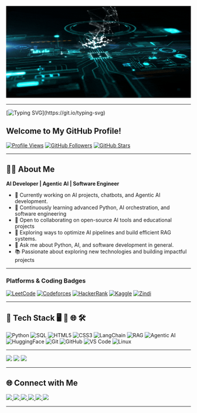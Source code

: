 <img src="assets/AI-Technology-Creation-Concept.gif" alt="AI-Technology-Creation-Concept" width="2000" height="250" />

---
<!------- Typing SVG ------->
[![Typing SVG](https://readme-typing-svg.demolab.com?font=Source+Code+Pro&size=26&pause=1000&color=00FF88&center=true&vCenter=true&width=900&lines=Hi+there+👋%2C+I'm+Abdi+Dabala;AI+Developer+%7C+Agentic+AI;Passionate+Problem+Solver;Always+Learning+%26+Building;Jesus+Loves+You!)](https://git.io/typing-svg)

<!--# Hi there👋  I'm Abdi Dabala-->
## Welcome to My GitHub Profile!

[![Profile Views](https://komarev.com/ghpvc/?username=abdi7d&label=Profile%20Views&color=1E90FF&style=for-the-badge)](https://github.com/abdi7d)
[![GitHub Followers](https://img.shields.io/github/followers/abdi7d?label=Followers&style=for-the-badge&color=8A2BE2)](https://github.com/abdi7d?tab=followers)
[![GitHub Stars](https://img.shields.io/github/stars/abdi7d?label=Stars&style=for-the-badge&color=4CAF50)](https://github.com/abdi7d?tab=repositories&q=&type=source&language=&sort=stargazers)

<!--
![Profile Views](https://komarev.com/ghpvc/?username=abdi7d&label=Profile%20Views&color=1E90FF&style=for-the-badge) ![GitHub Followers](https://img.shields.io/github/followers/abdi7d?label=Followers&style=for-the-badge&color=8A2BE2) ![GitHub Stars](https://img.shields.io/github/stars/abdi7d?label=Stars&style=for-the-badge&color=4CAF50)
-->

---
## 🙋‍♂️ About Me 
<p>
  <b>AI Developer | Agentic AI |  Software Engineer</b>
</p>

- 🔭 Currently working on AI projects, chatbots, and Agentic AI development.  
- 🌱 Continuously learning advanced Python, AI orchestration, and software engineering
- 👯 Open to collaborating on open-source AI tools and educational projects
- 🤔 Exploring ways to optimize AI pipelines and build efficient RAG systems.  
- 💬 Ask me about Python, AI, and software development in general. 
- 📚 Passionate about exploring new technologies and building impactful projects

---
### Platforms & Coding Badges
[![LeetCode](https://img.shields.io/badge/LeetCode-Solved-orange?style=for-the-badge&logo=leetcode&logoColor=white)](https://leetcode.com/abdi7d)
[![Codeforces](https://img.shields.io/badge/Codeforces-Solved-blue?style=for-the-badge&logo=codeforces&logoColor=white)](https://codeforces.com/profile/Abdi_Dabala)
[![HackerRank](https://img.shields.io/badge/HackerRank-Solved-brightgreen?style=for-the-badge&logo=hackerrank&logoColor=white)](https://www.hackerrank.com/abdi7dy)
[![Kaggle](https://img.shields.io/badge/Kaggle-Competitions-blue?style=for-the-badge&logo=kaggle&logoColor=white)](https://www.kaggle.com/abdidabala)
[![Zindi](https://img.shields.io/badge/Zindi-Competitions-6f42c1?style=for-the-badge&logo=zindi&logoColor=white)](https://zindi.africa/users/abdi7d)

---
## 🚀 Tech Stack 🖥️  🤖 🌐 🛠️

![Python](https://img.shields.io/badge/Python-3776AB?style=for-the-badge&logo=python&logoColor=white) ![SQL](https://img.shields.io/badge/SQL-003B57?style=for-the-badge&logo=postgresql&logoColor=white) ![HTML5](https://img.shields.io/badge/HTML5-E34F26?style=for-the-badge&logo=html5&logoColor=white) ![CSS3](https://img.shields.io/badge/CSS3-1572B6?style=for-the-badge&logo=css3&logoColor=white) ![LangChain](https://img.shields.io/badge/LangChain-1C3C3C?style=for-the-badge&logo=chainlink&logoColor=white) ![RAG](https://img.shields.io/badge/RAG%20(Retrieval%20Augmented%20Generation)-FF6F00?style=for-the-badge&logo=google&logoColor=white) ![Agentic AI](https://img.shields.io/badge/Agentic%20AI-000000?style=for-the-badge&logo=artstation&logoColor=white) ![HuggingFace](https://img.shields.io/badge/HuggingFace-FFD21E?style=for-the-badge&logo=huggingface&logoColor=black) ![Git](https://img.shields.io/badge/Git-F05032?style=for-the-badge&logo=git&logoColor=white) ![GitHub](https://img.shields.io/badge/GitHub-181717?style=for-the-badge&logo=github&logoColor=white) ![VS Code](https://img.shields.io/badge/VS%20Code-0078D4?style=for-the-badge&logo=visualstudiocode&logoColor=white) ![Linux](https://img.shields.io/badge/Linux-FCC624?style=for-the-badge&logo=linux&logoColor=black)
<!--

#### 🖥️ Programming Languages
![Python](https://img.shields.io/badge/Python-3776AB?style=for-the-badge&logo=python&logoColor=white) ![SQL](https://img.shields.io/badge/SQL-003B57?style=for-the-badge&logo=postgresql&logoColor=white) ![C++](https://img.shields.io/badge/C++-00599C?style=for-the-badge&logo=cplusplus&logoColor=white) ![Java](https://img.shields.io/badge/Java-007396?style=for-the-badge&logo=java&logoColor=white)


#### 🤖 AI & Frameworks
![LangChain](https://img.shields.io/badge/LangChain-1C3C3C?style=for-the-badge&logo=chainlink&logoColor=white) ![RAG](https://img.shields.io/badge/RAG%20(Retrieval%20Augmented%20Generation)-FF6F00?style=for-the-badge&logo=google&logoColor=white) ![Agentic AI](https://img.shields.io/badge/Agentic%20AI-000000?style=for-the-badge&logo=artstation&logoColor=white) ![HuggingFace](https://img.shields.io/badge/HuggingFace-FFD21E?style=for-the-badge&logo=huggingface&logoColor=black)

#### 🌐 Web Technologies
![HTML5](https://img.shields.io/badge/HTML5-E34F26?style=for-the-badge&logo=html5&logoColor=white) ![CSS3](https://img.shields.io/badge/CSS3-1572B6?style=for-the-badge&logo=css3&logoColor=white)


#### 🛠️ Tools & Platforms
![Git](https://img.shields.io/badge/Git-F05032?style=for-the-badge&logo=git&logoColor=white) ![GitHub](https://img.shields.io/badge/GitHub-181717?style=for-the-badge&logo=github&logoColor=white) ![VS Code](https://img.shields.io/badge/VS%20Code-0078D4?style=for-the-badge&logo=visualstudiocode&logoColor=white) ![Linux](https://img.shields.io/badge/Linux-FCC624?style=for-the-badge&logo=linux&logoColor=black)


### 📊 GitHub Stats
![Abdi's GitHub stats](https://github-readme-stats.vercel.app/api?username=abdi7d&show_icons=true&theme=tokyonight)  
 

 GitHub Stats
![Abdi's GitHub stats](https://github-readme-stats.vercel.app/api?username=abdi7d&show_icons=true&theme=tokyonight) ![Top Langs](https://github-readme-stats.vercel.app/api/top-langs/?username=abdi7d&layout=compact&theme=tokyonight)
  -->
---

<p float="left">
  <img src="https://github-readme-stats.vercel.app/api?username=abdi7d&show_icons=true&theme=tokyonight" width="300" /> <img src="https://github-readme-streak-stats.herokuapp.com/?user=abdi7d&theme=tokyonight" width="300" /> <img src="https://github-readme-stats.vercel.app/api/top-langs/?username=abdi7d&layout=compact&theme=tokyonight" width="300" />
</p>

---

## 🌐 Connect with Me

<p>
  <a href="https://linkedin.com/in/abdi7d" target="_blank">
    <img src="https://img.shields.io/badge/LinkedIn-0077B5?style=for-the-badge&logo=linkedin&logoColor=white" />
  </a>
  <a href="mailto:abdid.yadata@gmail.com" target="_blank">
    <img src="https://img.shields.io/badge/Email-D14836?style=for-the-badge&logo=gmail&logoColor=white" />
  </a>
  <a href="https://yourportfolio.com" target="_blank">
    <img src="https://img.shields.io/badge/Portfolio-00FF00?style=for-the-badge&logo=Google-Chrome&logoColor=white" />
  </a>
  <a href="https://twitter.com/abdi7d" target="_blank">
    <img src="https://img.shields.io/badge/Twitter-1DA1F2?style=for-the-badge&logo=twitter&logoColor=white" />
  </a>
  <a href="https://instagram.com/abdi777abdi" target="_blank">
    <img src="https://img.shields.io/badge/Instagram-E4405F?style=for-the-badge&logo=instagram&logoColor=white" />
  </a>
  <a href="https://facebook.com/profile.php?id=61573799533133" target="_blank">
    <img src="https://img.shields.io/badge/Facebook-1877F2?style=for-the-badge&logo=facebook&logoColor=white" />
  </a>
</p>

<!--
- 💼 [LinkedIn](https://www.linkedin.com/in/abdi7d/)  
- 🐦 [Twitter](https://x.com/abdi7d)  
- 📧 Email: **abdid.yadata@gmail.com**  
-->
---
